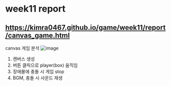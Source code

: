 # week11 report
## https://kimra0467.github.io/game/week11/report/canvas_game.html
canvas 게임 분석
![image](https://github.com/Kimra0467/game/assets/87680279/bb4b5bdf-5d09-4c5a-a739-394f0f3e9d61)

1. 캔버스 생성
2. 버튼 클릭으로 player(box) 움직임
3. 장애물에 충돌 시 게임 stop
4. BGM, 충돌 시 사운드 재생
   



